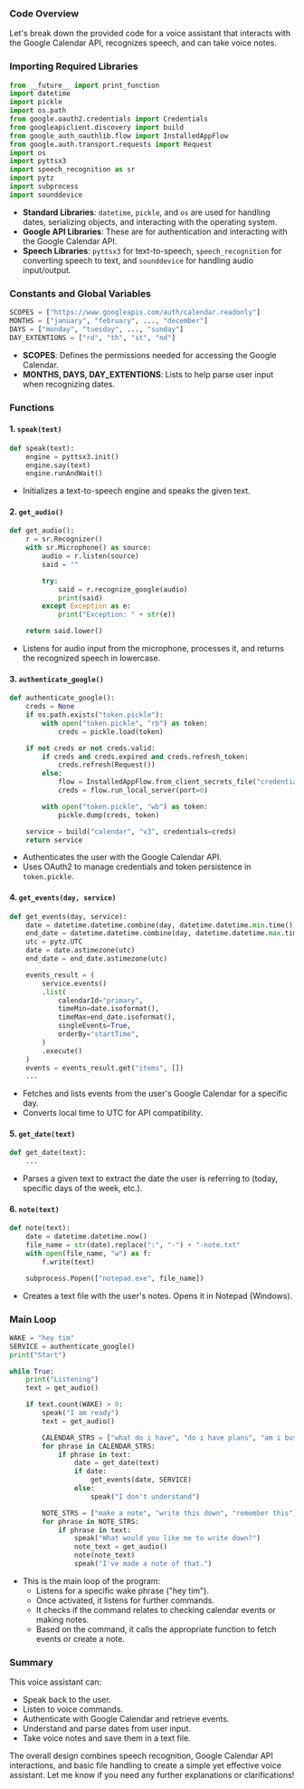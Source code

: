 ### Code Overview

Let's break down the provided code for a voice assistant that interacts with the Google Calendar API, recognizes speech, and can take voice notes. 

### Importing Required Libraries
```python
from __future__ import print_function
import datetime
import pickle
import os.path
from google.oauth2.credentials import Credentials
from googleapiclient.discovery import build
from google_auth_oauthlib.flow import InstalledAppFlow
from google.auth.transport.requests import Request
import os
import pyttsx3
import speech_recognition as sr
import pytz
import subprocess
import sounddevice
```
- **Standard Libraries**: `datetime`, `pickle`, and `os` are used for handling dates, serializing objects, and interacting with the operating system.
- **Google API Libraries**: These are for authentication and interacting with the Google Calendar API.
- **Speech Libraries**: `pyttsx3` for text-to-speech, `speech_recognition` for converting speech to text, and `sounddevice` for handling audio input/output.

### Constants and Global Variables
```python
SCOPES = ["https://www.googleapis.com/auth/calendar.readonly"]
MONTHS = ["january", "february", ..., "december"]
DAYS = ["monday", "tuesday", ..., "sunday"]
DAY_EXTENTIONS = ["rd", "th", "st", "nd"]
```
- **SCOPES**: Defines the permissions needed for accessing the Google Calendar.
- **MONTHS, DAYS, DAY_EXTENTIONS**: Lists to help parse user input when recognizing dates.

### Functions

#### 1. `speak(text)`
```python
def speak(text):
    engine = pyttsx3.init()
    engine.say(text)
    engine.runAndWait()
```
- Initializes a text-to-speech engine and speaks the given text.

#### 2. `get_audio()`
```python
def get_audio():
    r = sr.Recognizer()
    with sr.Microphone() as source:
        audio = r.listen(source)
        said = ""

        try:
            said = r.recognize_google(audio)
            print(said)
        except Exception as e:
            print("Exception: " + str(e))

    return said.lower()
```
- Listens for audio input from the microphone, processes it, and returns the recognized speech in lowercase.

#### 3. `authenticate_google()`
```python
def authenticate_google():
    creds = None
    if os.path.exists("token.pickle"):
        with open("token.pickle", "rb") as token:
            creds = pickle.load(token)

    if not creds or not creds.valid:
        if creds and creds.expired and creds.refresh_token:
            creds.refresh(Request())
        else:
            flow = InstalledAppFlow.from_client_secrets_file("credentials.json", SCOPES)
            creds = flow.run_local_server(port=0)

        with open("token.pickle", "wb") as token:
            pickle.dump(creds, token)

    service = build("calendar", "v3", credentials=creds)
    return service
```
- Authenticates the user with the Google Calendar API.
- Uses OAuth2 to manage credentials and token persistence in `token.pickle`.

#### 4. `get_events(day, service)`
```python
def get_events(day, service):
    date = datetime.datetime.combine(day, datetime.datetime.min.time())
    end_date = datetime.datetime.combine(day, datetime.datetime.max.time())
    utc = pytz.UTC
    date = date.astimezone(utc)
    end_date = end_date.astimezone(utc)

    events_result = (
        service.events()
        .list(
            calendarId="primary",
            timeMin=date.isoformat(),
            timeMax=end_date.isoformat(),
            singleEvents=True,
            orderBy="startTime",
        )
        .execute()
    )
    events = events_result.get("items", [])
    ...
```
- Fetches and lists events from the user's Google Calendar for a specific day.
- Converts local time to UTC for API compatibility.

#### 5. `get_date(text)`
```python
def get_date(text):
    ...
```
- Parses a given text to extract the date the user is referring to (today, specific days of the week, etc.).

#### 6. `note(text)`
```python
def note(text):
    date = datetime.datetime.now()
    file_name = str(date).replace(":", "-") + "-note.txt"
    with open(file_name, "w") as f:
        f.write(text)

    subprocess.Popen(["notepad.exe", file_name])
```
- Creates a text file with the user's notes. Opens it in Notepad (Windows).

### Main Loop
```python
WAKE = "hey tim"
SERVICE = authenticate_google()
print("Start")

while True:
    print("Listening")
    text = get_audio()

    if text.count(WAKE) > 0:
        speak("I am ready")
        text = get_audio()

        CALENDAR_STRS = ["what do i have", "do i have plans", "am i busy"]
        for phrase in CALENDAR_STRS:
            if phrase in text:
                date = get_date(text)
                if date:
                    get_events(date, SERVICE)
                else:
                    speak("I don't understand")

        NOTE_STRS = ["make a note", "write this down", "remember this"]
        for phrase in NOTE_STRS:
            if phrase in text:
                speak("What would you like me to write down?")
                note_text = get_audio()
                note(note_text)
                speak("I've made a note of that.")
```
- This is the main loop of the program:
  - Listens for a specific wake phrase ("hey tim").
  - Once activated, it listens for further commands.
  - It checks if the command relates to checking calendar events or making notes.
  - Based on the command, it calls the appropriate function to fetch events or create a note.

### Summary

This voice assistant can:
- Speak back to the user.
- Listen to voice commands.
- Authenticate with Google Calendar and retrieve events.
- Understand and parse dates from user input.
- Take voice notes and save them in a text file.


The overall design combines speech recognition, Google Calendar API interactions, and basic file handling to create a simple yet effective voice assistant. Let me know if you need any further explanations or clarifications!